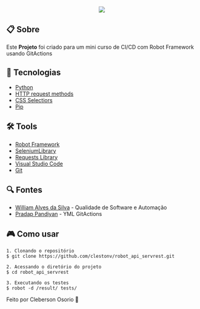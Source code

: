 <h1 align="center">
    <img src="https://icehousecorp.com/wp-content/uploads/2022/07/robot-f.png">
</h1>

## 📋 Sobre

Este **Projeto** foi criado para um mini curso de CI/CD com Robot Framework usando GitActions

## 🚀 Tecnologias
- [Python](https://www.python.org/)
- [HTTP request methods](https://developer.mozilla.org/en-US/docs/Web/HTTP/Methods)
- [CSS Selectiors](https://developer.mozilla.org/en-US/docs/Web/CSS/CSS_selectors)
- [Pip](https://pip.pypa.io/en/stable/)


## 🛠️ Tools
- [Robot Framework](https://robotframework.org/)
- [SeleniumLibrary](https://robotframework.org/SeleniumLibrary/SeleniumLibrary.html)
- [Requests Library](https://docs.robotframework.org/docs/different_libraries/requests)
- [Visual Studio Code](https://code.visualstudio.com)
- [Git](https://git-scm.com/)

## 🔍 Fontes

- [William Alves da Silva](https://www.youtube.com/@qa.coders) - Qualidade de Software e Automação
- [Pradap Pandiyan](https://talkingabouttesting.com/) - YML GitActions


## 🎮 Como usar
```
1. Clonando o repositório 
$ git clone https://github.com/clestonv/robot_api_servrest.git

2. Acessando o diretório do projeto 
$ cd robot_api_servrest

3. Executando os testes
$ robot -d /result/ tests/

```


Feito por Cleberson Osorio 🌊
